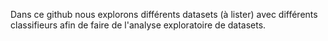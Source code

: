 Dans ce github nous explorons différents datasets (à lister) avec différents classifieurs afin de faire de l'analyse exploratoire de datasets. 
